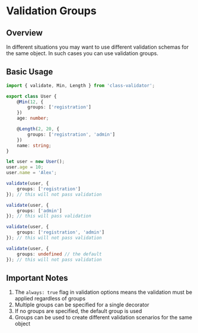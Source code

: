 # Validation Groups

## Overview

In different situations you may want to use different validation schemas for the same object. In such cases you can use validation groups.

## Basic Usage

```typescript
import { validate, Min, Length } from 'class-validator';

export class User {
    @Min(12, {
        groups: ['registration']
    })
    age: number;

    @Length(2, 20, {
        groups: ['registration', 'admin']
    })
    name: string;
}

let user = new User();
user.age = 10;
user.name = 'Alex';

validate(user, { 
    groups: ['registration'] 
}); // this will not pass validation

validate(user, { 
    groups: ['admin'] 
}); // this will pass validation

validate(user, { 
    groups: ['registration', 'admin'] 
}); // this will not pass validation

validate(user, { 
    groups: undefined // the default
}); // this will not pass validation
```

## Important Notes

1. The `always: true` flag in validation options means the validation must be applied regardless of groups
2. Multiple groups can be specified for a single decorator
3. If no groups are specified, the default group is used
4. Groups can be used to create different validation scenarios for the same object